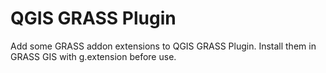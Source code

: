 # QGIS GRASS Plugin 
Add some GRASS addon extensions to QGIS GRASS Plugin.
Install them in GRASS GIS with g.extension before use.

